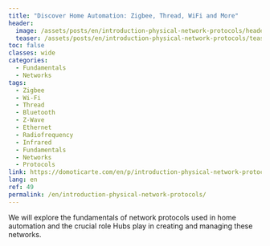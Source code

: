 ```yaml
---
title: "Discover Home Automation: Zigbee, Thread, WiFi and More"
header:
  image: /assets/posts/en/introduction-physical-network-protocols/header.png
  teaser: /assets/posts/en/introduction-physical-network-protocols/teaser.png
toc: false
classes: wide
categories:
  - Fundamentals
  - Networks
tags:
  - Zigbee
  - Wi-Fi
  - Thread
  - Bluetooth
  - Z-Wave
  - Ethernet
  - Radiofrequency
  - Infrared
  - Fundamentals
  - Networks
  - Protocols
link: https://domoticarte.com/en/p/introduction-physical-network-protocols/
lang: en
ref: 49
permalink: /en/introduction-physical-network-protocols/
---
```


We will explore the fundamentals of network protocols used in home automation and the crucial role Hubs play in creating and managing these networks.
